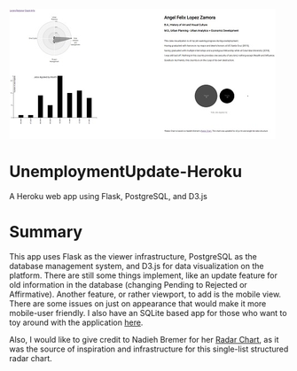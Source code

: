 ![UnemploymentUpdate-Heroku](thumbnail480x235.jpg?raw=true)

# UnemploymentUpdate-Heroku
A Heroku web app using Flask, PostgreSQL, and D3.js

# Summary
This app uses Flask as the viewer infrastructure, PostgreSQL as the database management system,
and D3.js for data visualization on the platform. There are still some things implement, like
an update feature for old information in the database (changing Pending to Rejected or Affirmative).
Another feature, or rather viewport, to add is the mobile view. There are some issues on just on appearance
that would make it more mobile-user friendly. I also have an SQLite based app for those who want to toy around
with the application [here].

Also, I would like to give credit to Nadieh Bremer for her [Radar Chart], as it was the source of inspiration 
and infrastructure for this single-list structured radar chart. 


[Radar Chart]: http://bl.ocks.org/nbremer/21746a9668ffdf6d8242
[here]: https://github.com/aflopez314/UnemploymentUpdate-SQLite
